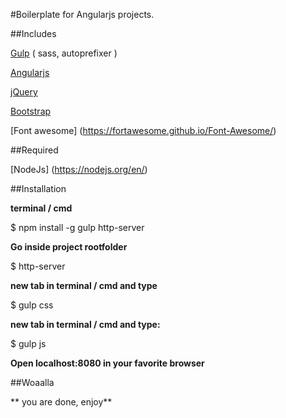 #Boilerplate for Angularjs projects.


##Includes

[Gulp](http://gulpjs.com/) ( sass, autoprefixer )

[Angularjs](https://angularjs.org/)

[jQuery](http://jquery.com/)

[Bootstrap](http://getbootstrap.com/)

[Font awesome] (https://fortawesome.github.io/Font-Awesome/)

##Required

[NodeJs] (https://nodejs.org/en/)


##Installation

**terminal / cmd**

$ npm install -g gulp http-server

**Go inside project rootfolder**

$ http-server

**new tab in terminal / cmd and type**

$ gulp css

**new tab in terminal / cmd and type:**

$ gulp js

**Open localhost:8080 in your favorite browser**

##Woaalla

** you are done, enjoy**
